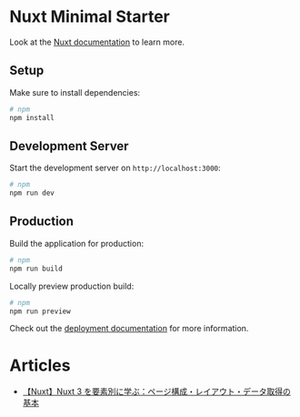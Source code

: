 # Nuxt Minimal Starter

Look at the [Nuxt documentation](https://nuxt.com/docs/getting-started/introduction) to learn more.

## Setup

Make sure to install dependencies:

```bash
# npm
npm install
```

## Development Server

Start the development server on `http://localhost:3000`:

```bash
# npm
npm run dev
```

## Production

Build the application for production:

```bash
# npm
npm run build
```

Locally preview production build:

```bash
# npm
npm run preview
```

Check out the [deployment documentation](https://nuxt.com/docs/getting-started/deployment) for more information.

# Articles
- [【Nuxt】Nuxt 3 を要素別に学ぶ：ページ構成・レイアウト・データ取得の基本](https://qiita.com/Yasushi-Mo/items/8da27370715f90cecd33)
